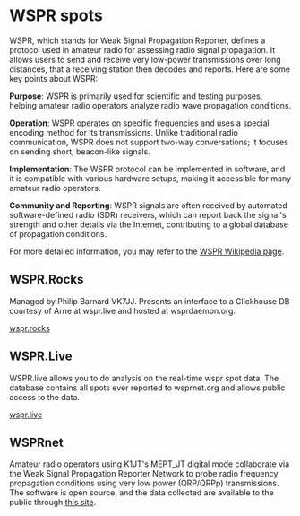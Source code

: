 # WSPR spots

WSPR, which stands for Weak Signal Propagation Reporter, defines a protocol used in amateur radio for assessing radio signal propagation. It allows users to send and receive very low-power transmissions over long distances, that a receiving station then decodes and reports. Here are some key points about WSPR:

**Purpose**: WSPR is primarily used for scientific and testing purposes, helping amateur radio operators analyze radio wave propagation conditions.

**Operation**: WSPR operates on specific frequencies and uses a special encoding method for its transmissions. Unlike traditional radio communication, WSPR does not support two-way conversations; it focuses on sending short, beacon-like signals.

**Implementation**: The WSPR protocol can be implemented in software, and it is compatible with various hardware setups, making it accessible for many amateur radio operators.

**Community and Reporting**: WSPR signals are often received by automated software-defined radio (SDR) receivers, which can report back the signal's strength and other details via the Internet, contributing to a global database of propagation conditions.

For more detailed information, you may refer to the [WSPR Wikipedia page](https://en.wikipedia.org/wiki/WSPR_(amateur_radio_software)).

## WSPR.Rocks

Managed by Philip Barnard VK7JJ.
Presents an interface to a Clickhouse DB courtesy of Arne at wspr.live and hosted at wsprdaemon.org.

[wspr.rocks](https://wspr.rocks)

## WSPR.Live

WSPR.live allows you to do analysis on the real-time wspr spot data. The database contains all spots ever reported to wsprnet.org and allows public access to the data.

[wspr.live](https://wspr.live)

## WSPRnet

Amateur radio operators using K1JT's MEPT_JT digital mode collaborate via the Weak Signal Propagation Reporter Network to probe radio frequency propagation conditions using very low power (QRP/QRPp) transmissions. The software is open source, and the data collected are available to the public through [this site](https://wsprnet.org/).


